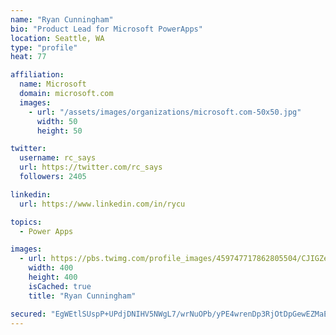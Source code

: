 ```yaml
---
name: "Ryan Cunningham"
bio: "Product Lead for Microsoft PowerApps"
location: Seattle, WA
type: "profile"
heat: 77

affiliation:
  name: Microsoft
  domain: microsoft.com
  images:
    - url: "/assets/images/organizations/microsoft.com-50x50.jpg"
      width: 50
      height: 50

twitter:
  username: rc_says
  url: https://twitter.com/rc_says
  followers: 2405

linkedin:
  url: https://www.linkedin.com/in/rycu

topics:
  - Power Apps

images:
  - url: https://pbs.twimg.com/profile_images/459747717862805504/CJIGZejd_400x400.png
    width: 400
    height: 400
    isCached: true
    title: "Ryan Cunningham"

secured: "EgWEtlSUspP+UPdjDNIHV5NWgL7/wrNuOPb/yPE4wrenDp3RjOtDpGewEZMaEwwWjx1QCRX+MQtNALkk90W+nqV5i4kmkGfxpObPqpbKwlZvFx3EIa+0CXHPb1/5KO146/QlNKF4HaTal3suVrd3Q6InwhUnV80n73RtnHX0uotBJ1z9C52jQeu8y7RmL/f7p1bTFyAj4RKfMm7kIxulq8Ie4+pu0yq0wCOAvuuyE7H2M5At2Q7EtlNM7Jes3N/rlWk1+twL3JaBarSPE6ee4cd96B1F6+Wm3NApFAygf7NmgYNo17nOITafLyvSVfsVmcNuNZICODvUBY9vO672R62iZR+c45e+wOWmpn44U1TEN9Izw8mbsPJ/efvdle0GA8Msqwu5kivpioWPz1WoiaZbJejWTgs62lb09Ar+deM=;e/n+StYyldRNfdXuKi6HWg=="
---
```


